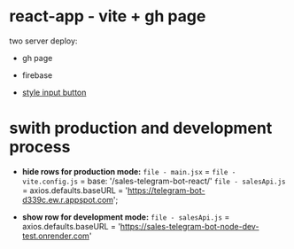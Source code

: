 # react-app - vite + gh page

two server deploy:

- gh page
- firebase

- [style input button](https://stackoverflow.com/questions/572768/styling-an-input-type-file-button)

# swith production and development process

- **hide rows for production mode:** `file - main.jsx` =
  <BrowserRouter basename="/sales-telegram-bot-react/"> `file - vite.config.js`
  = base: '/sales-telegram-bot-react/' `file - salesApi.js` =
  axios.defaults.baseURL = 'https://telegram-bot-d339c.ew.r.appspot.com';

- **show row for development mode:** `file - salesApi.js` =
  axios.defaults.baseURL =
  'https://sales-telegram-bot-node-dev-test.onrender.com'
